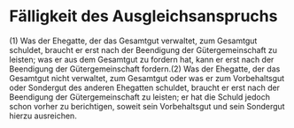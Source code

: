 # Fälligkeit des Ausgleichsanspruchs

(1) Was der Ehegatte, der das Gesamtgut verwaltet, zum Gesamtgut schuldet, braucht er erst nach der Beendigung der Gütergemeinschaft zu leisten; was er aus dem Gesamtgut zu fordern hat, kann er erst nach der Beendigung der Gütergemeinschaft fordern.(2) Was der Ehegatte, der das Gesamtgut nicht verwaltet, zum Gesamtgut oder was er zum Vorbehaltsgut oder Sondergut des anderen Ehegatten schuldet, braucht er erst nach der Beendigung der Gütergemeinschaft zu leisten; er hat die Schuld jedoch schon vorher zu berichtigen, soweit sein Vorbehaltsgut und sein Sondergut hierzu ausreichen. 

